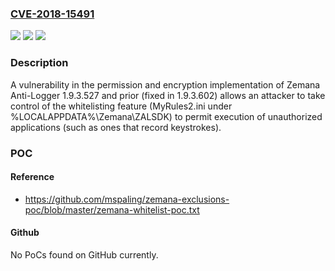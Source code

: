 ### [CVE-2018-15491](https://cve.mitre.org/cgi-bin/cvename.cgi?name=CVE-2018-15491)
![](https://img.shields.io/static/v1?label=Product&message=n%2Fa&color=blue)
![](https://img.shields.io/static/v1?label=Version&message=n%2Fa&color=blue)
![](https://img.shields.io/static/v1?label=Vulnerability&message=n%2Fa&color=brighgreen)

### Description

A vulnerability in the permission and encryption implementation of Zemana Anti-Logger 1.9.3.527 and prior (fixed in 1.9.3.602) allows an attacker to take control of the whitelisting feature (MyRules2.ini under %LOCALAPPDATA%\Zemana\ZALSDK) to permit execution of unauthorized applications (such as ones that record keystrokes).

### POC

#### Reference
- https://github.com/mspaling/zemana-exclusions-poc/blob/master/zemana-whitelist-poc.txt

#### Github
No PoCs found on GitHub currently.

